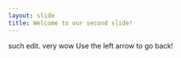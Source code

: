 ```yaml
---
layout: slide
title: Welcome to our second slide!
---
```

such edit. very wow
Use the left arrow to go back!
